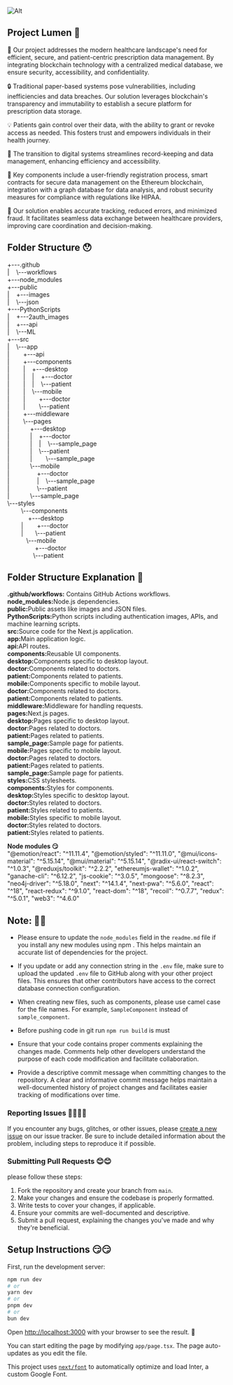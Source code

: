 ![Alt](https://repobeats.axiom.co/api/embed/5b856a2914d963228592b041fc375c4f001137bc.svg "Repobeats analytics image")

## Project Lumen 🙂

🏥 Our project addresses the modern healthcare landscape's need for efficient, secure, and patient-centric prescription data management. By integrating blockchain technology with a centralized medical database, we ensure security, accessibility, and confidentiality.

🔒 Traditional paper-based systems pose vulnerabilities, including inefficiencies and data breaches. Our solution leverages blockchain's transparency and immutability to establish a secure platform for prescription data storage.

💡 Patients gain control over their data, with the ability to grant or revoke access as needed. This fosters trust and empowers individuals in their health journey.

🚀 The transition to digital systems streamlines record-keeping and data management, enhancing efficiency and accessibility.

🔐 Key components include a user-friendly registration process, smart contracts for secure data management on the Ethereum blockchain, integration with a graph database for data analysis, and robust security measures for compliance with regulations like HIPAA.

🌟 Our solution enables accurate tracking, reduced errors, and minimized fraud. It facilitates seamless data exchange between healthcare providers, improving care coordination and decision-making.

## Folder Structure 😯

<p>+---.github <br />
|&nbsp &nbsp \---workflows <br />
+---node_modules <br />
+---public <br />
|&nbsp &nbsp +---images<br />
|&nbsp &nbsp \---json<br />
+---PythonScripts<br />
|&nbsp &nbsp +---2auth_images<br />
|&nbsp &nbsp +---api<br />
|&nbsp &nbsp \---ML<br />
+---src<br />
|&nbsp &nbsp \---app<br />
|&nbsp &nbsp &nbsp &nbsp +---api<br />
|&nbsp &nbsp &nbsp &nbsp +---components<br />
|&nbsp &nbsp &nbsp &nbsp |&nbsp &nbsp +---desktop<br />
|&nbsp &nbsp &nbsp &nbsp |&nbsp &nbsp |&nbsp &nbsp +---doctor<br />
|&nbsp &nbsp &nbsp &nbsp |&nbsp &nbsp |&nbsp &nbsp \---patient<br />
|&nbsp &nbsp &nbsp &nbsp |&nbsp &nbsp \---mobile<br />
|&nbsp &nbsp &nbsp &nbsp |&nbsp &nbsp &nbsp &nbsp +---doctor<br />
|&nbsp &nbsp &nbsp &nbsp |&nbsp &nbsp &nbsp &nbsp \---patient<br />
|&nbsp &nbsp &nbsp &nbsp +---middleware<br />
|&nbsp &nbsp &nbsp &nbsp \---pages<br />
|&nbsp &nbsp &nbsp &nbsp &nbsp &nbsp +---desktop<br />
|&nbsp &nbsp &nbsp &nbsp &nbsp &nbsp |&nbsp &nbsp +---doctor<br />
|&nbsp &nbsp &nbsp &nbsp &nbsp &nbsp |&nbsp &nbsp |&nbsp &nbsp \---sample_page<br />
|&nbsp &nbsp &nbsp &nbsp &nbsp &nbsp |&nbsp &nbsp \---patient<br />
|&nbsp &nbsp &nbsp &nbsp &nbsp &nbsp |&nbsp &nbsp &nbsp &nbsp \---sample_page<br />
|&nbsp &nbsp &nbsp &nbsp &nbsp &nbsp \---mobile<br />
|&nbsp &nbsp &nbsp &nbsp &nbsp &nbsp &nbsp &nbsp +---doctor<br />
|&nbsp &nbsp &nbsp &nbsp &nbsp &nbsp &nbsp &nbsp |&nbsp &nbsp \---sample_page<br />
|&nbsp &nbsp &nbsp &nbsp &nbsp &nbsp &nbsp &nbsp  \---patient<br />
|&nbsp &nbsp &nbsp &nbsp &nbsp &nbsp \---sample_page<br />
\---styles<br />
 &nbsp &nbsp &nbsp &nbsp \---components<br />
 &nbsp &nbsp &nbsp &nbsp &nbsp &nbsp +---desktop<br />
 &nbsp &nbsp &nbsp &nbsp |&nbsp &nbsp &nbsp &nbsp +---doctor<br />
 &nbsp &nbsp &nbsp &nbsp |&nbsp &nbsp&nbsp &nbsp  \---patient<br />
 &nbsp &nbsp &nbsp &nbsp&nbsp &nbsp  \---mobile<br />
 &nbsp &nbsp &nbsp &nbsp &nbsp &nbsp &nbsp &nbsp +---doctor<br />
 &nbsp &nbsp &nbsp &nbsp&nbsp &nbsp &nbsp &nbsp  \---patient<br />
</p>

## Folder Structure Explanation 🤨

<b>.github/workflows:</b> Contains GitHub Actions workflows.<br />
<b>node_modules:</b>Node.js dependencies.<br />
<b>public:</b>Public assets like images and JSON files.<br />
<b>PythonScripts:</b>Python scripts including authentication images, APIs, and machine learning scripts.<br />
<b>src:</b>Source code for the Next.js application.<br />
<b>app:</b>Main application logic.<br />
<b>api:</b>API routes.<br />
<b>components:</b>Reusable UI components.<br />
<b>desktop:</b>Components specific to desktop layout.<br />
<b>doctor:</b>Components related to doctors.<br />
<b>patient:</b>Components related to patients.<br />
<b>mobile:</b>Components specific to mobile layout.<br />
<b>doctor:</b>Components related to doctors.<br />
<b>patient:</b>Components related to patients.<br />
<b>middleware:</b>Middleware for handling requests.<br />
<b>pages:</b>Next.js pages.<br />
<b>desktop:</b>Pages specific to desktop layout.<br />
<b>doctor:</b>Pages related to doctors.<br />
<b>patient:</b>Pages related to patients.<br />
<b>sample_page:</b>Sample page for patients.<br />
<b>mobile:</b>Pages specific to mobile layout.<br />
<b>doctor:</b>Pages related to doctors.<br />
<b>patient:</b>Pages related to patients.<br />
<b>sample_page:</b>Sample page for patients.<br />
<b>styles:</b>CSS stylesheets.<br />
<b>components:</b>Styles for components.<br />
<b>desktop:</b>Styles specific to desktop layout.<br />
<b>doctor:</b>Styles related to doctors.<br />
<b>patient:</b>Styles related to patients.<br />
<b>mobile:</b>Styles specific to mobile layout.<br />
<b>doctor:</b>Styles related to doctors.<br />
<b>patient:</b>Styles related to patients.<br />

<p><b>Node modules 😏</b></br>
 "@emotion/react": "^11.11.4",
        "@emotion/styled": "^11.11.0",
        "@mui/icons-material": "^5.15.14",
        "@mui/material": "^5.15.14",
        "@radix-ui/react-switch": "^1.0.3",
        "@reduxjs/toolkit": "^2.2.2",
        "ethereumjs-wallet": "^1.0.2",
        "ganache-cli": "^6.12.2",
        "js-cookie": "^3.0.5",
        "mongoose": "^8.2.3",
        "neo4j-driver": "^5.18.0",
        "next": "^14.1.4",
        "next-pwa": "^5.6.0",
        "react": "^18",
        "react-redux": "^9.1.0",
        "react-dom": "^18",
        "recoil": "^0.7.7",
        "redux": "^5.0.1",
        "web3": "^4.6.0" 
</p>

## Note: 🥸🥸

- Please ensure to update the `node_modules` field in the `readme.md` file if you install any new modules using npm . This helps maintain an accurate list of dependencies for the project.

- If you update or add any connection string in the `.env` file, make sure to upload the updated `.env` file to GitHub along with your other project files. This ensures that other contributors have access to the correct database connection configuration.

- When creating new files, such as components, please use camel case for the file names. For example, `SampleComponent` instead of `sample_component`.
- Before pushing code in git run `npm run build` is must
- Ensure that your code contains proper comments explaining the changes made. Comments help other developers understand the purpose of each code modification and facilitate collaboration.

- Provide a descriptive commit message when committing changes to the repository. A clear and informative commit message helps maintain a well-documented history of project changes and facilitates easier tracking of modifications over time.

### Reporting Issues 🤦‍♀️🤦‍♂️

If you encounter any bugs, glitches, or other issues, please [create a new issue](link-to-issue-tracker) on our issue tracker. Be sure to include detailed information about the problem, including steps to reproduce it if possible.

### Submitting Pull Requests 😊😊

please follow these steps:

1. Fork the repository and create your branch from `main`.
2. Make your changes and ensure the codebase is properly formatted.
3. Write tests to cover your changes, if applicable.
4. Ensure your commits are well-documented and descriptive.
5. Submit a pull request, explaining the changes you've made and why they're beneficial.

## Setup Instructions 😏😏

First, run the development server:

```bash
npm run dev
# or
yarn dev
# or
pnpm dev
# or
bun dev
```

Open [http://localhost:3000](http://localhost:3000) with your browser to see the result. 🤗

You can start editing the page by modifying `app/page.tsx`. The page auto-updates as you edit the file.

This project uses [`next/font`](https://nextjs.org/docs/basic-features/font-optimization) to automatically optimize and load Inter, a custom Google Font.
